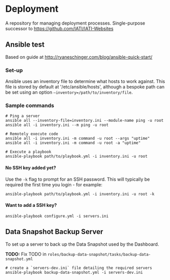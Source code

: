 # Deployment

A repository for managing deployment processes. Single-purpose successor to https://github.com/IATI/IATI-Websites

## Ansible test

Based on guide at http://ryaneschinger.com/blog/ansible-quick-start/

### Set-up

Ansible uses an inventory file to determine what hosts to work against. This file is stored by default at '/etc/ansible/hosts', although a bespoke path can be set using an option `–inventory=/path/to/inventory/file`.


### Sample commands

```
# Ping a server
ansible all --inventory-file=inventory.ini --module-name ping -u root
ansible all -i inventory.ini --m ping -u root

# Remotely execute code
ansible all -i inventory.ini -m command -u root --args "uptime"
ansible all -i inventory.ini -m command -u root -a "uptime"

# Execute a playbook
ansible-playbook path/to/playbook.yml -i inventory.ini -u root
```

#### No SSH key added yet?

Use the `-k` flag to prompt for an SSH password. This will typically be required the first time you login - for example:

```
ansible-playbook path/to/playbook.yml -i inventory.ini -u root -k
```

#### Want to add a SSH key?

```
ansible-playbook configure.yml -i servers.ini
```

## Data Snapshot Backup Server

To set up a server to back up the Data Snapshot used by the Dashboard.

**TODO:** Fix TODO in `roles/backup-data-snapshot/tasks/backup-data-snapshot.yml`

```
# create a `servers-dev.ini` file detailing the required servers
ansible-playbook backup-data-snapshot.yml -i servers-dev.ini
```
